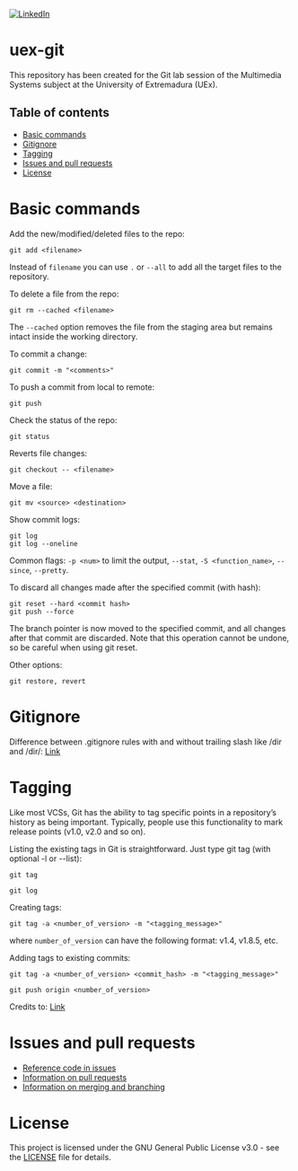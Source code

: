 <!-- PROJECT SHIELDS -->
<!--
*** I'm using markdown "reference style" links for readability.
*** Reference links are enclosed in brackets [ ] instead of parentheses ( ).
*** See the bottom of this document for the declaration of the reference variables
*** for contributors-url, forks-url, etc. This is an optional, concise syntax you may use.
*** https://www.markdownguide.org/basic-syntax/#reference-style-links
-->
[![LinkedIn][linkedin-shield]][linkedin-url]

# uex-git
This repository has been created for the Git lab session of the Multimedia Systems subject at the University of Extremadura (UEx).

## Table of contents
* [Basic commands](#basic-commands)
* [Gitignore](#gitignore)
* [Tagging](#tagging)
* [Issues and pull requests](#issues-and-pull-requests)
* [License](#license)

# Basic commands

Add the new/modified/deleted files to the repo:
```
git add <filename>
```
Instead of `filename` you can use `.` or `--all` to add all the target files to the repository.

To delete a file from the repo:
```
git rm --cached <filename>
```
The `--cached` option removes the file from the staging area but remains intact inside the working directory.

To commit a change:
```
git commit -m "<comments>"
```

To push a commit from local to remote:
```
git push
```

Check the status of the repo:
```
git status
```

Reverts file changes:
```
git checkout -- <filename>
```

Move a file:
```
git mv <source> <destination>
```

Show commit logs:
```
git log
git log --oneline
```
Common flags: `-p <num>` to limit the output, `--stat`, `-S <function_name>`, `--since`, `--pretty`.

To discard all changes made after the specified commit (with hash):
```
git reset --hard <commit hash>
git push --force
```
The branch pointer is now moved to the specified commit, and all changes after that commit are discarded. Note that this operation cannot be undone, so be careful when using git reset.

Other options:
```
git restore, revert
```

# Gitignore

Difference between .gitignore rules with and without trailing slash like /dir and /dir/: [Link](https://stackoverflow.com/questions/17888695/difference-between-gitignore-rules-with-and-without-trailing-slash-like-dir-an)

# Tagging

Like most VCSs, Git has the ability to tag specific points in a repository’s history as being important. Typically, people use this functionality to mark release points (v1.0, v2.0 and so on).

Listing the existing tags in Git is straightforward. Just type git tag (with optional -l or --list):
```
git tag
```
```
git log
```

Creating tags:
```
git tag -a <number_of_version> -m "<tagging_message>"
```
where `number_of_version` can have the following format: v1.4, v1.8.5, etc.

Adding tags to existing commits:
```
git tag -a <number_of_version> <commit_hash> -m "<tagging_message>"
```
```
git push origin <number_of_version>
```

Credits to: [Link](https://git-scm.com/book/en/v2/Git-Basics-Tagging)

# Issues and pull requests

* [Reference code in issues](https://geeks.ms/jorge/2017/08/26/marcar-un-codigo-en-github-para-hacer-referencia-comentar-o-compartir/)
* [Information on pull requests](https://www.freecodecamp.org/espanol/news/como-hacer-tu-primer-pull-request-en-github/)
* [Information on merging and branching](https://nvie.com/posts/a-successful-git-branching-model/)

# License
This project is licensed under the GNU General Public License v3.0 - see the [LICENSE](LICENSE) file for details.

<!-- MARKDOWN LINKS & IMAGES -->
<!-- https://www.markdownguide.org/basic-syntax/#reference-style-links -->
[linkedin-shield]: https://img.shields.io/badge/LinkedIn-0077B5?style=for-the-badge&logo=linkedin&logoColor=white
[linkedin-url]: https://linkedin.com/in/sfandres
